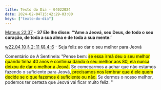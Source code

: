 ```yaml
---
title: Texto do Dia - 04022024
date: 2024-02-04T15:42:29-03:00
keys: ["texto-do-dia"]
---
```


[Mateus 22:37](https://www.jw.org/finder?wtlocale=T&pub=nwtsty&srctype=wol&bible=40022037&srcid=share) - **37 Ele lhe disse: “‘Ame a Jeová, seu Deus, de todo o seu coração, de toda a sua alma e de toda a sua mente.’**

[w22.04 10 § 2; 11 §§ 4-6](https://wol.jw.org/pt/wol/d/r5/lp-t/2022368#h=10:0-13:0) - Seja feliz ao dar o seu melhor para Jeová

Comentário de A Sentinela: "Pense bem: <mark class='green'>se essa irmã deu o seu melhor quando tinha 40 anos e continua dando o seu melhor aos 80, ela nunca deixou de dar o melhor a Jeová.</mark> Se começarmos a achar que não estamos fazendo o suficiente para Jeová,<mark class='green'> precisamos nos lembrar que é ele quem decide se o que fazemos é suficiente ou não.</mark> Se dermos o nosso melhor, podemos ter certeza que Jeová vai ficar muito feliz. "
